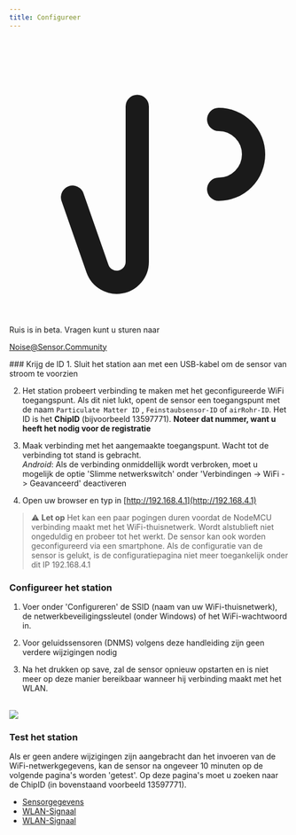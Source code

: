 ```yaml
---
title: Configureer
---
```


  <div class="max-w-screen-xl mx-auto pb-5">
      <div class="p-2 rounded-lg bg-indigo-100 shadow-lg sm:p-3">
      <div class="flex items-center">
            <span class="p-2 rounded-lg bg-indigo-500">
              <svg class="h-8 w-8 text-white" fill="none" viewBox="0 0 24 24" stroke="currentColor">
                <path stroke-linecap="round" stroke-linejoin="round" stroke-width="2" d="M11 5.882V19.24a1.76 1.76 0 01-3.417.592l-2.147-6.15M18 13a3 3 0 100-6M5. 436 13.683A4.001 4.001 0 017 6h1.832c4.1 0 7.625-1.234 9.168-3v14c-1.543-1.766-5.067-3-9.168-3H7a3.988 3.988 0 01-1.564-.317z" >
              <svg>
            <span>
        <div class="flex flex-wrap">
          <div class="flex-wrap flex">
            <p class="pt-1 text-indigo-700 font-medium">
                Ruis is in beta. Vragen kunt u sturen naar<p>
          <a href="mailto:Noise@Sensor.Community" class="ml-1 font-medium underline text-white hover:text-yellow-600">
                  Noise@Sensor.Community<a>
          <div>
           <div>
      <div>
    <div>
  <div>
  <div>
### Krijg de ID
1. Sluit het station aan met een USB-kabel om de sensor van stroom te voorzien

2. Het station probeert verbinding te maken met het geconfigureerde WiFi toegangspunt. Als dit niet lukt, opent de sensor een toegangspunt met de naam `Particulate Matter ID` , `Feinstaubsensor-ID` of `airRohr-ID`. Het ID is het **ChipID** (bijvoorbeeld 13597771). **Noteer dat nummer, want u heeft het nodig voor de registratie**

3. Maak verbinding met het aangemaakte toegangspunt. Wacht tot de verbinding tot stand is gebracht.<br>*Android*: Als de verbinding onmiddellijk wordt verbroken, moet u mogelijk de optie 'Slimme netwerkswitch' onder 'Verbindingen -> WiFi -> Geavanceerd' deactiveren

4. Open uw browser en typ in [http://192.168.4.1](http://192.168.4.1)

> ⚠️ **Let op** Het kan een paar pogingen duren voordat de NodeMCU verbinding maakt met het WiFi-thuisnetwerk. Wordt alstublieft niet ongeduldig en probeer tot het werkt. De sensor kan ook worden geconfigureerd via een smartphone. Als de configuratie van de sensor is gelukt, is de configuratiepagina niet meer toegankelijk onder dit IP 192.168.4.1

### Configureer het station
1. Voer onder 'Configureren' de SSID (naam van uw WiFi-thuisnetwerk), de netwerkbeveiligingssleutel (onder Windows) of het WiFi-wachtwoord in.

2. Voor geluidssensoren (DNMS) volgens deze handleiding zijn geen verdere wijzigingen nodig

3. Na het drukken op save, zal de sensor opnieuw opstarten en is niet meer op deze manier bereikbaar wanneer hij verbinding maakt met het WLAN.

<br>

<img src="..docsairrohr_config_initial.jpg" loading="lazy">
<br>

### Test het station
Als er geen andere wijzigingen zijn aangebracht dan het invoeren van de WiFi-netwerkgegevens, kan de sensor na ongeveer 10 minuten op de volgende pagina's worden 'getest'. Op deze pagina's moet u zoeken naar de ChipID (in bovenstaand voorbeeld 13597771).

 * [Sensorgegevens](www.madavi.de/sensor/graph.php)
 * [WLAN-Signaal](www.madavi.de/sensor/signal.php)
 * [WLAN-Signaal](www.madavi.de/sensor/signal.php)




